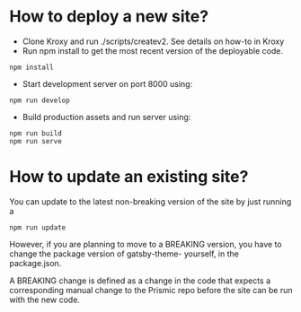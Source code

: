 # How to deploy a new site?

- Clone Kroxy and run ./scripts/createv2. See details on how-to in Kroxy
- Run npm install to get the most recent version of the deployable code.

```
npm install
```

- Start development server on port 8000 using:
```
npm run develop
```

- Build production assets and run server using:
```
npm run build
npm run serve
```

# How to update an existing site?

You can update to the latest non-breaking version of the site by just running a

```
npm run update
```

However, if you are planning to move to a BREAKING version, you have to change the package version of gatsby-theme-<theme name> yourself, in the package.json.

A BREAKING change is defined as a change in the code that expects a corresponding manual change to the Prismic repo before the site can be run with the new code.
